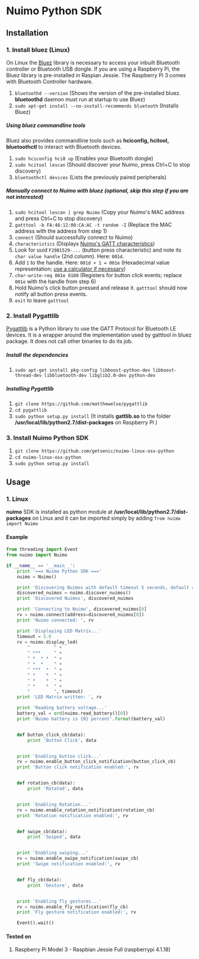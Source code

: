 # Nuimo Python SDK

## Installation

### 1. Install bluez (Linux)

On Linux the [Bluez](http://www.bluez.org/) library is necessary to access your inbuilt Bluetooth controller or Bluetooth USB dongle.
If you are using a Raspberry Pi, the Bluez library is pre-installed in Raspian Jessie. The Raspberry Pi 3 comes with Bluetooth Controller hardware. 

1. `bluetoothd --version` (Shows the version of the pre-installed bluez. **bluetoothd** daemon must run at startup to use Bluez)
2. `sudo apt-get install --no-install-recommends bluetooth` (Installs Bluez)

##### Using bluez commandline tools 
Bluez also provides commandline tools such as **hciconfig, hcitool, bluetoothctl** to interact with Bluetooth devices.

1. `sudo hciconfig hci0 up` (Enables your Bluetooth dongle)
2. `sudo hcitool lescan` (Should discover your Nuimo, press Ctrl+C to stop discovery)
3. `bluetoothctl devices` (Lists the previously paired peripherals)

##### Manually connect to Nuimo with bluez (optional, skip this step if you are not interested)

1. `sudo hcitool lescan | grep Nuimo` (Copy your Nuimo's MAC address and press Ctrl+C to stop discovery)
2. `gatttool -b FA:48:12:00:CA:AC -t random -I` (Replace the MAC address with the address from step 1)
3. `connect` (Should successfully connect to Nuimo)
4. `characteristics` (Displays [Nuimo's GATT characteristics](https://senic.com/files/nuimo-gatt-profile.pdf))
5. Look for uuid `F29B1529-...` (button press characteristic) and note its `char value handle` (2nd column). Here: `001d`.
6. Add `1` to the handle. Here: `001d + 1 = 001e` (Hexadecimal value representation; [use a calculator if necessary](http://www.miniwebtool.com/hex-calculator/?number1=001d&operate=1&number2=1))
7. `char-write-req 001e 0100` (Registers for button click events; replace `001e` with the handle from step 6)
8. Hold Nuimo's click button pressed and release it. `gatttool` should now notify all button press events.
8. `exit` to leave `gatttool`

### 2. Install Pygattlib
[Pygattlib](https://github.com/matthewelse/pygattlib) is a Python library to use the GATT Protocol for Bluetooth LE devices. It is a wrapper around the implementation used by gatttool in bluez package. It does not call other binaries to do its job.

##### Install the dependencies
1. `sudo apt-get install pkg-config libboost-python-dev libboost-thread-dev libbluetooth-dev libglib2.0-dev python-dev`

##### Installing Pygattlib
1. `git clone https://github.com/matthewelse/pygattlib`
2. `cd pygattlib`
3. `sudo python setup.py install` (It installs **gattlib.so** to the folder **/usr/local/lib/python2.7/dist-packages** on Raspberry Pi )

### 3. Install Nuimo Python SDK
1. `git clone https://github.com/getsenic/nuimo-linux-osx-python`
2. `cd nuimo-linux-osx-python`
3. `sudo python setup.py install`

## Usage
### 1. Linux 
**nuimo** SDK is installed as python module at **/usr/local/lib/python2.7/dist-packages** on Linux and it can be imported simply by adding `from nuimo import Nuimo`

#### Example
```python
from threading import Event
from nuimo import Nuimo

if __name__ == '__main__':
    print '=== Nuimo Python SDK ==='
    nuimo = Nuimo()

    print 'Discovering Nuimos with default timeout 5 seconds, default adapter hci0...'
    discovered_nuimos = nuimo.discover_nuimos()
    print 'Discovered Nuimos', discovered_nuimos

    print 'Connecting to Nuimo', discovered_nuimos[0]
    rv = nuimo.connect(address=discovered_nuimos[0])
    print 'Nuimo connected: ', rv

    print 'Displaying LED Matrix...'
    timeout = 5.0
    rv = nuimo.display_led(
        "         " +
        " ***     " +
        " *  * *  " +
        " *  *    " +
        " ***  *  " +
        " *    *  " +
        " *    *  " +
        " *    *  " +
        "         ", timeout)
    print 'LED Matrix written: ', rv

    print 'Reading battery voltage...'
    battery_val = ord(nuimo.read_battery()[0])
    print 'Nuimo battery is {0} percent'.format(battery_val)


    def button_click_cb(data):
        print 'Button Click', data


    print 'Enabling button click...'
    rv = nuimo.enable_button_click_notification(button_click_cb)
    print 'Button click notification enabled:', rv


    def rotation_cb(data):
        print 'Rotated', data


    print 'Enabling Rotation...'
    rv = nuimo.enable_rotation_notification(rotation_cb)
    print 'Rotation notification enabled:', rv


    def swipe_cb(data):
        print 'Swiped', data


    print 'Enabling swiping...'
    rv = nuimo.enable_swipe_notification(swipe_cb)
    print 'Swipe notification enabled:', rv


    def fly_cb(data):
        print 'Gesture', data


    print 'Enabling fly gestures...'
    rv = nuimo.enable_fly_notification(fly_cb)
    print 'Fly gesture notification enabled:', rv

    Event().wait()

```
 
#### Tested on
1. Raspberry Pi Model 3 - Raspbian Jessie Full (raspberrypi 4.1.18)










